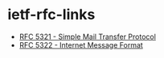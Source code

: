 # ietf-rfc-links

* [RFC 5321 - Simple Mail Transfer Protocol](https://tools.ietf.org/html/rfc5321)
* [RFC 5322 - Internet Message Format](https://tools.ietf.org/html/rfc5322)
